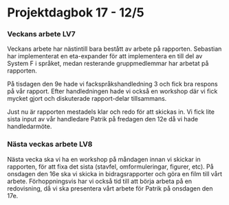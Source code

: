 # Projektdagbok 17 - 12/5

### Veckans arbete LV7
Veckans arbete har nästintill bara bestått av arbete på
rapporten. Sebastian har implementerat en eta-expander
för att implementera en till del av System F i språket,
medan resterande gruppmedlemmar har arbetat på rapporten.

På tisdagen den 9e hade vi fackspråkshandledning 3
och fick bra respons på vår rapport. Efter handledningen
hade vi också en workshop där vi fick mycket gjort
och diskuterade rapport-delar tillsammans.

Just nu är rapporten mestadels klar och redo för att 
skickas in. Vi fick lite sista input av vår handledare
Patrik på fredagen den 12e då vi hade handledarmöte.

### Nästa veckas arbete LV8
Nästa vecka ska vi ha en workshop på måndagen innan
vi skickar in rapporten, för att fixa det sista (stavfel,
omformuleringar, figurer, etc). På onsdagen den 16e
ska vi skicka in bidragsrapporter och göra en film
till vårt arbete. Förhoppningsvis har vi också tid
till att börja arbeta på en redovisning, då vi ska
presentera vårt arbete för Patrik på onsdagen den 17e.